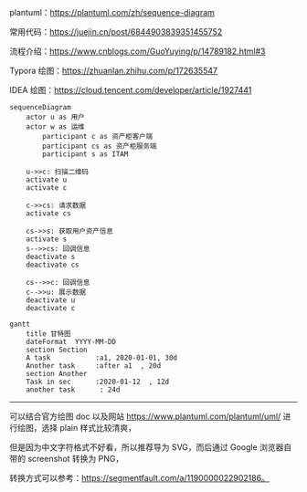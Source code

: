 plantuml：https://plantuml.com/zh/sequence-diagram

常用代码：https://juejin.cn/post/6844903839351455752

流程介绍：https://www.cnblogs.com/GuoYuying/p/14789182.html#3

Typora 绘图：https://zhuanlan.zhihu.com/p/172635547

IDEA 绘图：https://cloud.tencent.com/developer/article/1927441

```mermaid
sequenceDiagram
    actor u as 用户
    actor w as 运维
		participant c as 资产柜客户端
		participant cs as 资产柜服务端
		participant s as ITAM

    u->>c: 扫描二维码
    activate u
    activate c
    
    c->>cs: 请求数据
    activate cs
    
    cs->>s: 获取用户资产信息
    activate s
    s-->>cs: 回调信息
    deactivate s
    deactivate cs
    
    cs-->>c: 回调信息
    c-->>u: 展示数据
    deactivate u
    deactivate c
```

```mermaid
gantt
    title 甘特图
    dateFormat  YYYY-MM-DD
    section Section
    A task           :a1, 2020-01-01, 30d
    Another task     :after a1  , 20d
    section Another
    Task in sec      :2020-01-12  , 12d
    another task      : 24d
```

-----

可以结合官方绘图 doc 以及网站 https://www.plantuml.com/plantuml/uml/ 进行绘图，选择 plain 样式比较清爽，

但是因为中文字符格式不好看，所以推荐导为 SVG，而后通过 Google 浏览器自带的 screenshot 转换为 PNG，

转换方式可以参考：https://segmentfault.com/a/1190000022902186。
